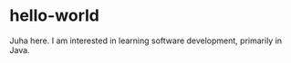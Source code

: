 hello-world
===========

Juha here. I am interested in learning software development, primarily in Java.
